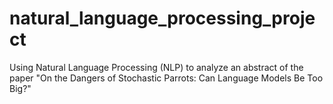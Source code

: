 # natural_language_processing_project
Using Natural Language Processing (NLP) to analyze an abstract of the paper "On the Dangers of Stochastic Parrots: Can Language Models Be Too Big?"
